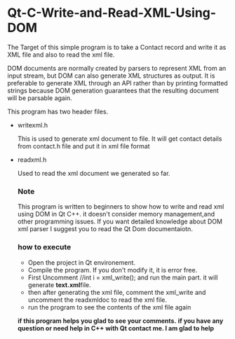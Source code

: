 # Qt-C-Write-and-Read-XML-Using-DOM
The Target of this simple program is to  take a Contact record and write it as XML file and also to read the xml file.

DOM documents are normally created by parsers to represent XML from an input stream,
but DOM can also generate XML structures as output. It is preferable to generate XML through an 
API rather than by printing formatted strings because DOM generation guarantees that the resulting
document will be parsable again. 

This program has two header files.
<ul>
<li>writexml.h</li>
<dl>This is used to generate xml document to file. It will get contact details from contact.h file and put it in xml file format </dl>
<li>readxml.h</li>
<dl>Used to read the xml document we generated so far.</dl>

<h3>Note</h3>
<p>This program is written to beginners to show how to write and read xml using DOM in Qt C++. it doesn't consider 
memory management,and other programming issues. If you want detailed knowledge about DOM xml parser 
I suggest you to read the Qt Dom documentaiotn.
</p>
<h3>how to execute</h3>
<p>
<ul>
<li>Open the project in Qt environement.</li>
<li>Compile the program. If you don't modify it, it is error free.</li>
<li>First Uncomment //int i = xml_write(); and run the main part. it will generate <b>text.xml</b>file.</li>
<li>then after generating the xml file, comment the xml_write and uncomment the readxmldoc to read the xml file.</li>
<li>run the program to see the contents of the xml file again</li>
</ul>

<b>if this program helps you glad to see your comments.</b>
<b>if you have any question or need help in C++ with Qt contact me. I am glad to help</b>

